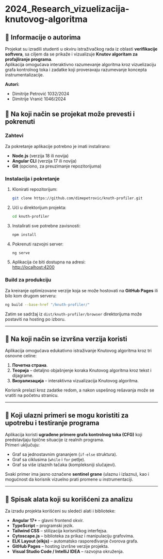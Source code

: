 # 2024_Research_vizuelizacija-knutovog-algoritma

## 🔹 Informacije o autorima
Projekat su izradili studenti u okviru istraživačkog rada iz oblasti **verifikacije softvera**, sa ciljem da se prikaže i vizualizuje **Knutov algoritam za profajliranje programa**.  
Aplikacija omogućava interaktivno razumevanje algoritma kroz vizuelizaciju grafa kontrolnog toka i zadatke koji proveravaju razumevanje koncepta instrumentalizacije.  

**Autori:**  
- Dimitrije Petrović 1032/2024
- Dimitrije Vranić 1046/2024

## 🔹 Na koji način se projekat može prevesti i pokrenuti

### Zahtevi
Za pokretanje aplikacije potrebno je imati instalirano:  
- **Node.js** (verzija 18 ili novija)  
- **Angular CLI** (verzija 17 ili novija)  
- **Git** (opciono, za preuzimanje repozitorijuma)  

### Instalacija i pokretanje
1. Klonirati repozitorijum:
   ```bash
   git clone https://github.com/dimepetrovic/knuth-profiler.git
   ```
2. Ući u direktorijum projekta:
   ```bash
   cd knuth-profiler
   ```
3. Instalirati sve potrebne zavisnosti:
   ```bash
   npm install
   ```
4. Pokrenuti razvojni server:
   ```bash
   ng serve
   ```
5. Aplikacija će biti dostupna na adresi:  
   [http://localhost:4200](http://localhost:4200)

### Build za produkciju
Za kreiranje optimizovane verzije koja se može hostovati na **GitHub Pages** ili bilo kom drugom serveru:
```bash
ng build --base-href "/knuth-profiler/"
```

Zatim se sadržaj iz `dist/knuth-profiler/browser` direktorijuma može postaviti na hosting po izboru.  

---

## 🔹 Na koji način se izvršna verzija koristi

Aplikacija omogućava edukativno istraživanje Knutovog algoritma kroz tri osnovne celine:

1. **Почетна страна**.  
2. **Теорија** – detaljno objašnjenje koraka Knutovog algoritma kroz tekst i dijagrame.  
3. **Визуализација** – interaktivna vizualizacija Knutovog algoritma.

Korisnik prelazi kroz zadatke redom, a nakon uspešnog rešavanja može se vratiti na početnu stranicu.

---

## 🔹 Koji ulazni primeri se mogu koristiti za upotrebu i testiranje programa

Aplikacija koristi **ugrađene primere grafa kontrolnog toka (CFG)** koji predstavljaju tipične situacije iz realnih programa.  
Primeri uključuju:
- Graf sa jednostavnim grananjem (`if-else` struktura).  
- Graf sa ciklusima (`while` i `for` petlje).  
- Graf sa više izlaznih tačaka (kompleksniji slučajevi).  

Svaki primer ima jasno označene **sentinel grane** (ulaznu i izlaznu), kao i mogućnost da korisnik vizuelno prati promene u instrumentaciji.  

---

## 🔹 Spisak alata koji su korišćeni za analizu

Za izradu projekta korišćeni su sledeći alati i biblioteke:  
- **Angular 17+** – glavni frontend okvir.  
- **TypeScript** – programski jezik.  
- **Tailwind CSS** – stilizacija korisničkog interfejsa.  
- **Cytoscape.js** – biblioteka za prikaz i manipulaciju grafovima.  
- **ELK Layout (elkjs)** – automatsko raspoređivanje čvorova grafa.  
- **GitHub Pages** – hosting izvršne verzije projekta.  
- **Visual Studio Code / IntelliJ IDEA** – razvojna okruženja.  
